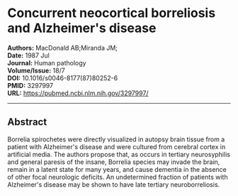 # Concurrent neocortical borreliosis and Alzheimer's disease

**Authors:** MacDonald AB;Miranda JM;  
**Date:** 1987 Jul  
**Journal:** Human pathology  
**Volume/Issue:** 18/7  
**DOI:** 10.1016/s0046-8177(87)80252-6  
**PMID:** 3297997  
**URL:** https://pubmed.ncbi.nlm.nih.gov/3297997/

---

## Abstract

Borrelia spirochetes were directly visualized in autopsy brain tissue from a patient with Alzheimer's disease and were cultured from cerebral cortex in artificial media. The authors propose that, as occurs in tertiary neurosyphilis and general paresis of the insane, Borrelia species may invade the brain, remain in a latent state for many years, and cause dementia in the absence of other focal neurologic deficits. An undetermined fraction of patients with Alzheimer's disease may be shown to have late tertiary neuroborreliosis.
